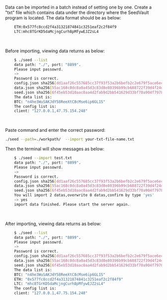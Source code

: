 Data can be imported in a batch instead of setting one by one. Create a "txt" file which contains data under the directory where the SeedVault program is located. The data format should be as below:

```txt
	ETH:0x577fc8ccd2f4a31321874841c3251eaf2c2f84f9
	LTC:mhc8TGrKD5daMcjngCurh8pMfywEJZ2sL4
```
<br>

Before importing, viewing data returns as below:

```bash
	$ ./seed --list
	data path: "./", port: "8899".
	Please input passowrd.
	->
	Password is correct.
	config.json sha256[dd1aaf26c557685cc37f93f53a2b6befb2c2e679f5ace6ec7a26d12086f358be] pass check
	data.json sha256[55ac168c0dc8a0a45d3c83d8e80396b99cb688722f39d4f24d96b5ef6729754f] pass check
	seed.json sha256[6f45eb53d10aac0aa4d2fab9d2bb541629d33bf70a904f7978096e18d5d36404] pass check
	The data list is:
	BTC: "n4he3WuSAKJdY58ReeXtC8cMse6ip6GL1S"
	The config list is:
	client: "127.0.0.1,47.75.154.248"
```
<br>

Paste command and enter the correct password:

```bash
./seed --path=./workpath/  --import your-txt-file-name.txt
```

Then the terminal will show messages as below:

```bash
	$ ./seed --import test.txt
	data path: "./", port: "8899".
	Please input passowrd.
	->
	Password is correct.
	config.json sha256[dd1aaf26c557685cc37f93f53a2b6befb2c2e679f5ace6ec7a26d12086f358be] pass check
	data.json sha256[55ac168c0dc8a0a45d3c83d8e80396b99cb688722f39d4f24d96b5ef6729754f] pass check
	seed.json sha256[6f45eb53d10aac0aa4d2fab9d2bb541629d33bf70a904f7978096e18d5d36404] pass check
	You will import 2 datas,overwrite 0 datas,confirm by type 'yes'
	-> yes
	import data finished. Please start the server again.
```
<br>

After importing, viewing data returns as below:

```bash
	$ ./seed --list
	data path: "./", port: "8899".
	Please input passowrd.
	->
	Password is correct.
	config.json sha256[dd1aaf26c557685cc37f93f53a2b6befb2c2e679f5ace6ec7a26d12086f358be] pass check
	data.json sha256[55ac168c0dc8a0a45d3c83d8e80396b99cb688722f39d4f24d96b5ef6729754f] pass check
	seed.json sha256[6f45eb53d10aac0aa4d2fab9d2bb541629d33bf70a904f7978096e18d5d36404] pass check
	The data list is:
	BTC: "n4he3WuSAKJdY58ReeXtC8cMse6ip6GL1S"
	ETH: "0x577fc8ccd2f4a31321874841c3251eaf2c2f84f9"
	LTC: "mhc8TGrKD5daMcjngCurh8pMfywEJZ2sL4"
	The config list is:
	client: "127.0.0.1,47.75.154.248"
```